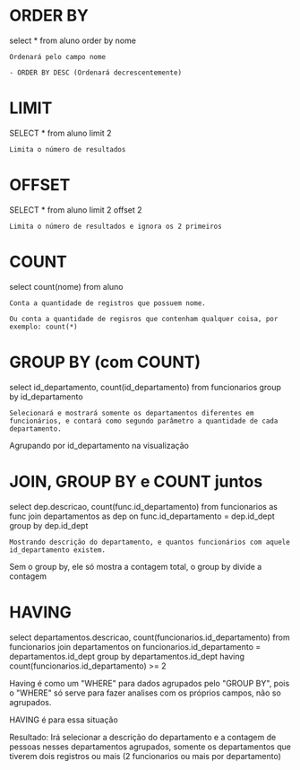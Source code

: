 # ORDER BY
select * from aluno
order by nome

    Ordenará pelo campo nome

    - ORDER BY DESC (Ordenará decrescentemente)

# LIMIT
SELECT * from aluno
limit 2

    Limita o número de resultados

# OFFSET
SELECT * from aluno
limit 2 offset 2

    Limita o número de resultados e ignora os 2 primeiros

# COUNT
select count(nome) from aluno

    Conta a quantidade de registros que possuem nome.

    Ou conta a quantidade de regisros que contenham qualquer coisa, por exemplo: count(*)

# GROUP BY (com COUNT)
select id_departamento, count(id_departamento)
from funcionarios
group by id_departamento

    Selecionará e mostrará somente os departamentos diferentes em funcionários, e contará como segundo parâmetro a quantidade de cada departamento.

Agrupando por id_departamento na visualização

# JOIN, GROUP BY e COUNT juntos
select dep.descricao, count(func.id_departamento)
from funcionarios as func
join departamentos as dep
on func.id_departamento = dep.id_dept
group by dep.id_dept

    Mostrando descrição do departamento, e quantos funcionários com aquele id_departamento existem.

Sem o group by, ele só mostra a contagem total, o group by divide a contagem

# HAVING
select departamentos.descricao, count(funcionarios.id_departamento) from funcionarios
join departamentos
on funcionarios.id_departamento = departamentos.id_dept
group by departamentos.id_dept
having count(funcionarios.id_departamento) >= 2

Having é como um "WHERE" para dados agrupados pelo "GROUP BY", pois o "WHERE" só serve para fazer analises com os próprios campos, não so agrupados.


HAVING é para essa situação

Resultado:
    Irá selecionar a descrição do departamento e a contagem de pessoas nesses departamentos agrupados, somente os departamentos que tiverem dois registros ou mais (2 funcionarios ou mais por departamento)